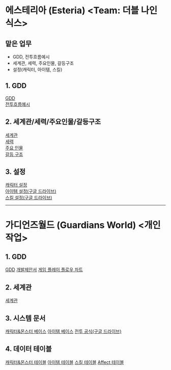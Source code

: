 # 에스테리아 (Esteria) <Team: 더블 나인 식스> 
## 맡은 업무
- GDD, 전투흐름예시
- 세계관, 세력, 주요인물, 갈등구조
- 설정(캐릭터, 아이템, 스킬)

## 1. GDD
[GDD](https://hjsgamedesignsite01.netlify.app/pages/esteria_gdd)    
[전투흐름예시](https://hjsgamedesignsite01.netlify.app/pages/esteria_%EC%A0%84%ED%88%AC%ED%9D%90%EB%A6%84%EC%98%88%EC%8B%9C.html)

## 2. 세계관/세력/주요인물/갈등구조
[세계관](https://hjsgamedesignsite01.netlify.app/pages/esteria_%EC%84%B8%EA%B3%84%EA%B4%80.html)    
[세력](https://hjsgamedesignsite01.netlify.app/pages/esteria_%EC%84%B8%EB%A0%A5.html)    
[주요 인물](https://hjsgamedesignsite01.netlify.app/pages/esteria_%EC%A3%BC%EC%9A%94%20%EC%9D%B8%EB%AC%BC.html)    
[갈등 구조](https://hjsgamedesignsite01.netlify.app/pages/esteria_%EA%B0%88%EB%93%B1%EA%B5%AC%EC%A1%B0.html)    

## 3. 설정
[캐릭터 설정](https://hjsgamedesignsite01.netlify.app/pages/esteria_%EC%BA%90%EB%A6%AD%ED%84%B0%EC%84%A4%EC%A0%95.html)    
[아이템 설정(구글 드라이브)](https://docs.google.com/spreadsheets/d/1UCkVB0eRA_p6eyGisg_725vDhRZWa_H8/edit#gid=1690256694)    
[스킬 설정(구글 드라이브)](https://docs.google.com/spreadsheets/d/1zccGRbDmW2cNXPqh3c1-VYkphN-tu02e/edit#gid=1144295169)    

---

# 가디언즈월드 (Guardians World) <개인 작업> 

## 1. GDD
[GDD](https://hjsgamedesignsite01.netlify.app/pages/%EA%B0%80%EB%94%94%EC%96%B8%EC%A6%88%EC%9B%94%EB%93%9C/gw_gdd)
[개발제안서](https://hjsgamedesignsite01.netlify.app/pages/%EA%B0%80%EB%94%94%EC%96%B8%EC%A6%88%EC%9B%94%EB%93%9C/gw_%EA%B0%9C%EB%B0%9C%EC%A0%9C%EC%95%88%EC%84%9C)
[게임 플레이 플로우 차트](https://hjsgamedesignsite01.netlify.app/pages/%EA%B0%80%EB%94%94%EC%96%B8%EC%A6%88%EC%9B%94%EB%93%9C/gw_%EA%B2%8C%EC%9E%84%ED%94%8C%EB%A0%88%EC%9D%B4%ED%94%8C%EB%A1%9C%EC%9A%B0%EC%B0%A8%ED%8A%B8)

## 2. 세계관
[세계관](https://hjsgamedesignsite01.netlify.app/pages/%EA%B0%80%EB%94%94%EC%96%B8%EC%A6%88%EC%9B%94%EB%93%9C/gw_%EC%84%B8%EA%B3%84%EA%B4%80)

## 3. 시스템 문서
[캐릭터&몬스터 베이스](https://hjsgamedesignsite01.netlify.app/pages/%EA%B0%80%EB%94%94%EC%96%B8%EC%A6%88%EC%9B%94%EB%93%9C/gw_%EC%BA%90%EB%A6%AD%ED%84%B0&%EB%AA%AC%EC%8A%A4%ED%84%B0%EB%B2%A0%EC%9D%B4%EC%8A%A4)
[아이템 베이스](https://hjsgamedesignsite01.netlify.app/pages/%EA%B0%80%EB%94%94%EC%96%B8%EC%A6%88%EC%9B%94%EB%93%9C/gw_%EC%95%84%EC%9D%B4%ED%85%9C%EB%B2%A0%EC%9D%B4%EC%8A%A4)
[전투 공식(구글 드라이브)](https://docs.google.com/spreadsheets/d/1TwnQ8wVkQP-ImI6B_ytwNXUbDvEHCPAL/edit#gid=1484563284)

## 4. 데이터 테이블
[캐릭터&몬스터 테이블](https://docs.google.com/spreadsheets/d/10XrqsiKD_zgA58kOCAyP4bXNQ8sVc673/edit#gid=1537928732)
[아이템 테이블](https://docs.google.com/spreadsheets/d/1VB0X4JSC0-kYswbQhymo4eU0AfTWpvpw/edit#gid=1894063800)
[스킬 테이블](https://docs.google.com/spreadsheets/d/1K9epROWrOdQwrbrcR5PGAG8ya4uSY4Vh/edit#gid=1243060019)
[Affect 테이블](https://docs.google.com/spreadsheets/d/1RAHXEgunchL_y16Yu2oR_zThv8cR0Fwe/edit#gid=1948484788)
